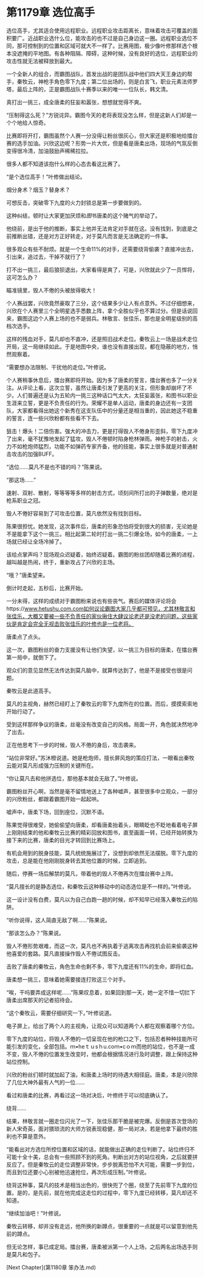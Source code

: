 # 第1179章 选位高手

选位高手，尤其适合使用远程职业。远程职业攻击距离长，意味着攻击可覆盖的面积要广。近战职业选什么位，能攻击的也不过是自己身边这一圈。远程职业选位不同，那可控制到的位置和区域可就大不一样了。比赛用图，极少像叶修那样选个根本没遮掩的平地图。有各种阻隔、障碍，这种时候，没有良好的选位，远程职业的攻击性就无法被释放到最大。

一个全新人的组合，而霸图战队，首发出战的是团队战中他们四大天王身边的帮手，秦牧云，神枪手角色零下九度；第二位出场的，则是白言飞，职业元素法师罗塔，最后上阵的，正是霸图战队十赛季以来的唯一一位队长，韩文清。

真打出一挑三，成全唐柔的狂妄和嚣张，想想就觉得不爽。

“压制得这么死？”方锐诧异。霸图今天的老将表现没怎么样，但是这新人们却是一个个地给人惊奇。

比赛即将开打，霸图虽然个人赛一分没得让粉丝很灰心，但大家还是积极地给擂台赛的选手加油。兴欣这边呢？形势一片大优，但是看是唐柔出场，现场的气氛反倒变得很冷清，加油鼓励声稀稀拉拉。

很多人都不知道该抱什么样的心态去看这比赛了。

“是个选位高手！”叶修做出结论。

烟分身术？烟玉？替身术？

可想反击，突破零下九度的火力封锁总是第一步要做到的。

这种纠结，顿时让大家更加厌烦和*图*书唐柔的这个赌气的举动了。

他绕前，是出于他的推断，事实上他并无法肯定对手就在这。没有找到，到底是之前推断出错，还是对方正好转走，对于莫凡而言是无法确定的一件事。

很多观众有些不耐烦。就是一个生命11%的对手，还需要绕背偷袭？直接冲出去，引出来，追过去，干掉不就行了？

打不出一挑三，最后狼狈退出，大家看得是爽了，可是，兴欣就此少了一员悍将，这可怎么办？

瞄准镜里，毁人不倦的头被放得极大！

个人赛战罢，兴欣竟然豪取了三分，这个结果多少让人有点意外。不过仔细想来，兴欣在个人赛里三个全明星选手悉数上阵，拿个全胜似乎也不算过分。但是话说回来，霸图这边个人赛上场的也不是弱兵。林敬言、张佳乐，那也是全明星级别的高档次选手。

这样的残血对手，莫凡却也不直冲，还是照旧战术走位。秦牧云上一场是战术走位开局，这一局继续如此。于是地图中央，谁也没有直接出现，都在隐蔽的地方，悄然观察着。

“需要想办法限制、干扰他的走位。”叶修说。

个人赛稍事休息后，擂台赛即将开始。因为多了唐柔的誓言，擂台赛也多了一分关注。从评论上看，这次立誓，虽然让唐柔引发了更高的关注，但形象却崩坏了不少。人们普遍还是认为五轮内一挑三这种话口气太大，太狂妄嚣张，和图书以职业生涯来立誓，更是不负责任的行为。荣耀不是单人运动，唐柔的身边还有一支团队，大家都看得出她这个新秀在这支队伍中的分量还是相当重的，因此她这不稳重的誓言，连一些兴欣粉都有些看不下去。

狙击！爆头！二倍伤害。强大的冲击力，更是打得毁人不倦身形歪斜，零下九度冲了出来，毫不犹豫地发起了猛攻，毁人不倦顿时陷身枪林弹雨。神枪手的射击，火力不如枪炮师猛烈，功能不如弹药专家齐备，他的技能，事实上很多就是对普通射击攻击的加强BUFF。

“选位……莫凡不是也不错的吗？”陈果说。

“那这场……”

速射、双射、散射，等等等等多样的射击方式，顷刻间所打出的子弹数量，绝对是枪系职业之冠。

毁人不倦好容易到了可攻击位置，莫凡依然没有找到目标。

陈果很担忧。她发现，这次事件后，唐柔的形象恐怕将受到很大的损害，无论她是不是能拿下这个一挑三。相比起第二轮时打出一挑二引爆全场，如今的唐柔，一上场就已经让全场冷掉了。

该给点掌声吗？现场观众迟疑着，始终迟疑着。霸图的粉丝团却随着比赛的进程，越叫越是热闹，终于，重新攻占了兴欣的主场。

“哦？”唐柔望来。

倒计时走起，五秒后，比赛开始。

一分未得，这样的成绩对于霸图粉来说也有些丧气。赛后的媒体评论将会https://www.hetushu.com.com如何议论霸图大家几乎都可预见，尤其林敬言和张佳乐，大概又要被一些不负责任的家伙揪住大肆议论老还是没老的问题，这些家伙是肯定会完全无视击败张佳乐的叶修也是一位老将。

唐柔点了点头。

这一次，霸图粉丝的奋力支援没有让他们失望，以一挑三为目标的唐柔，在擂台赛第一局中，就倒下了。

观众们的意见显然无法传达到莫凡脑中，就算传达到了，他是不是接受也很是问题。

秦牧云是此道高手。

莫凡的主视角，赫然已经盯上了秦牧云的零下九度所在的位置。而后，摸摸索索地开始行动了。

受到这样那样争议的唐柔，丝毫没有改变自己的风格。局面一开，角色就决然地冲了出去。

正在他思考下一步的时候，毁人不倦的身后，攻击袭来。

“站位非常好。”苏沐橙说道。她是枪炮师，擅长屏风炮的策应打法，一眼看出秦牧云能对莫凡形成强力压制的关键所在。

“你让莫凡去和他拼选位，那他基本就会无敌了。”叶修说。

霸图粉丝开心啊，当然是毫不留情地送上了各种嘘声，甚至很多中立观众，一部分的兴欣粉丝，都跟着霸图开始一起起哄。

嘘声中，唐柔下场，回到座位，沉默不语。

陈果觉得很难受，她偷偷望向唐柔，却看唐柔抬着头，眼睛眨也不眨地看着电子屏上刚刚结束的他和秦牧云比赛的精彩回放和图书，直至画面一转，已经开始转换为接下来的比赛，唐柔的目光才转回到比赛场上。

有机会用到的脱身技能，莫凡统统施展过了，没想到却依然无法摆脱。零下九度的攻击，总是能在他刚刚脱身转去其他位置的时候，立即追到。

随后，停赛一场后解禁的莫凡，带着他的毁人不倦再次在擂台赛中上阵。

“莫凡擅长的是静态选位，和秦牧云这种移动中的动态选位是不一样的。”叶修说。

这一设计没有白费，莫凡以为自己白跑一趟的时候，却不知早已经落入秦牧云的陷阱。

“听你说得，这人简直无敌了啊……”陈果说。

“那该怎么办？”陈果说。

毁人不倦形势艰难，而这一次，莫凡也不再执着于逃离攻击再找机会前来偷袭这种他喜爱的套路。莫凡直接操作毁人不倦试图反击。

击败了唐柔的秦牧云，角色生命也剩不多，零下九度还有11%的生命，即将红血。

唐柔想一挑三，意味着她需要接连打败这三个对手。

“唉，干吗要弄成这样呢……”陈果叹息着，如果回到那一天，她一定不惜一切拦下唐柔出席那天的记者招待会。

“这个秦牧云，需要仔细研究一下。”叶修说道。

电子屏上，给出了两个人的主视角，让观众可以知道两个人都在观察着哪个方位。

零下九度的站位，将毁人不倦的一切呈现在他的枪口之下，包括忍者种种技能所可能引发的变化，全部包括。ｍ•heｔｕsｈu.coｍ•cｏｍ而他的站位，也不是一成不变，毁人不倦的位置发生改变时，他都会根据情况进行及时调整，跟上保持这种站位控制。

兴欣的粉丝们顿时就加起了油，和唐柔上场时的待遇大相径庭。唐柔，本是兴欣除了几位大神外最有人气的一位……

看过和唐柔的比赛，再看过这一场对决后，叶修终于可以彻底确认了。

绕背……

结果，林敬言就一圈走位闪光了一下，张佳乐那干脆是被完爆。反倒是首次登场的新人宋奇英，面对猥琐流的大师方锐表现稳健，那一局对决，若是他拿下最终的胜利也不算是意外。

“能看出对方选位所控位置和区域的话，就能做出正确的走位判断了。站位终归不可能十全十美，总会有一些照顾不到的死角。判断出对方的站位视角，之后就要拼反应了。但是秦牧云的走位调整非常快，步步脱离恐怕不大可能，需要一步到位，而且到位还要小心别被他迅速抢位，再次形成压制。”叶修说。

绕背这种事，莫凡的技术是相当出色的，很快兜了个圈，绕至了先前零下九度的位置。是的，是先前，就在他完成这走位的过程中，零下九度已经转移，莫凡却还不知道。

“继续加油吧！”叶修说。

秦牧云转移，却并没有走远，他所换的新蹲点，很重要的一点就是可以留意到他先前的蹲点。

但无论怎样，事已成定局。擂台赛，唐柔被派第一个人上场，之后两名出场选手则是莫凡和包子。



[Next Chapter](第1180章 笨办法.md)